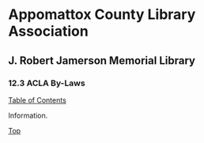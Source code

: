 [0]: ../README.md
[12.3]: acla-by-laws.md

# Appomattox County Library Association
## J. Robert Jamerson Memorial Library
### 12.3 ACLA By-Laws
[Table of Contents][0]

Information.

[Top][12.3]
